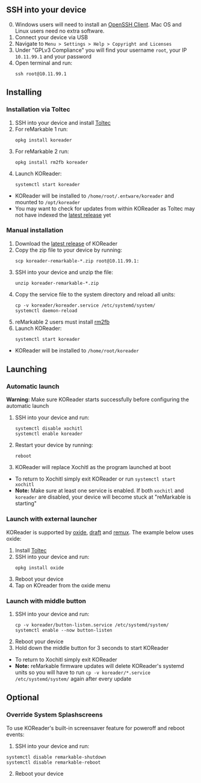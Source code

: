 ## SSH into your device

0. Windows users will need to install an [OpenSSH Client](https://docs.microsoft.com/en-us/windows-server/administration/openssh/openssh_install_firstuse#installing-openssh-from-the-settings-ui-on-windows-server-2019-or-windows-10-1809). Mac OS and Linux users need no extra software.
1. Connect your device via USB
2. Navigate to `Menu > Settings > Help > Copyright and Licenses`
3. Under "GPLv3 Compliance" you will find your username `root`, your IP `10.11.99.1` and your password
4. Open terminal and run:
    ```
    ssh root@10.11.99.1
    ```

## Installing

### Installation via Toltec
1. SSH into your device and install [Toltec](https://github.com/toltec-dev/toltec#install-it)
2. For reMarkable 1 run: 
    ```
    opkg install koreader
    ```
3. For reMarkable 2 run:
    ```
    opkg install rm2fb koreader
    ```
4. Launch KOReader:
    ```
    systemctl start koreader
    ```
- KOReader will be installed to `/home/root/.entware/koreader` and mounted to `/opt/koreader`
- You may want to check for updates from within KOReader as Toltec may not have indexed the [latest release](https://github.com/koreader/koreader/releases) yet

### Manual installation
1. Download the [latest release](https://github.com/koreader/koreader/releases) of KOReader
2. Copy the zip file to your device by running:
   ```
   scp koreader-remarkable-*.zip root@10.11.99.1:
   ```
3. SSH into your device and unzip the file:
   ```
   unzip koreader-remarkable-*.zip
   ```
4. Copy the service file to the system directory and reload all units:
   ```
   cp -v koreader/koreader.service /etc/systemd/system/
   systemctl daemon-reload
   ```
5. reMarkable 2 users must install [rm2fb](https://github.com/ddvk/remarkable2-framebuffer)
6. Launch KOReader:
    ```
    systemctl start koreader
    ```
- KOReader will be installed to `/home/root/koreader`

## Launching

### Automatic launch
**Warning:** Make sure KOReader starts successfully before configuring the automatic launch
1. SSH into your device and run:
   ```
   systemctl disable xochitl
   systemctl enable koreader
   ```
2. Restart your device by running:
    ```
    reboot
    ```
3. KOReader will replace Xochitl as the program launched at boot
- To return to Xochitl simply exit KOReader or run `systemctl start xochitl`
- **Note:** Make sure at least one service is enabled. If both `xochitl` and `koreader` are disabled, your device will become stuck at "reMarkable is starting"

### Launch with external launcher
KOReader is supported by [oxide](https://github.com/Eeems/oxide), [draft](https://github.com/dixonary/draft-reMarkable) and [remux](https://github.com/rmkit-dev/rmkit/tree/master/src/remux). The example below uses oxide:
1. Install [Toltec](https://github.com/toltec-dev/toltec#install-it)
2. SSH into your device and run:
    ```
    opkg install oxide
    ```
3. Reboot your device
4. Tap on KOreader from the oxide menu

### Launch with middle button
1. SSH into your device and run:
   ```
   cp -v koreader/button-listen.service /etc/systemd/system/
   systemctl enable --now button-listen
   ```
2. Reboot your device
3. Hold down the middle button for 3 seconds to start KOReader
- To return to Xochitl simply exit KOReader
- **Note:** reMarkable firmware updates will delete KOReader's systemd units so you will have to run `cp -v koreader/*.service /etc/systemd/system/` again after every update

## Optional

### Override System Splashscreens

To use KOReader's built-in screensaver feature for poweroff and reboot events:

1. SSH into your device and run:
```
systemctl disable remarkable-shutdown
systemctl disable remarkable-reboot
```
2. Reboot your device